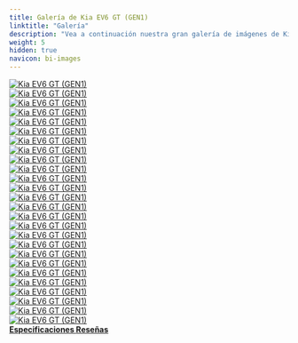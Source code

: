 ```yaml
---
title: Galería de Kia EV6 GT (GEN1)
linktitle: "Galería"
description: "Vea a continuación nuestra gran galería de imágenes de Kia EV6 GT (GEN1). Haga clic en las imágenes para versiones en alta resolución."
weight: 5
hidden: true
navicon: bi-images
---
```

<!-- markdownlint-disable MD033 -->
<div class="row" id ="my-gallery">
	<div class="pswp-grid-item col-6 col-md-4">
		<a href="https://media.evkx.net/multimedia/models/kia/ev6/ev6_gt_gen1/charging_1.jpg"
data-pswp-src="https://media.evkx.net/multimedia/models/kia/ev6/ev6_gt_gen1/charging_1.jpg"
data-pswp-width="1920"
data-pswp-height="1080" 
target="_blank">
			<img src="https://media.evkx.net/multimedia/models/kia/ev6/ev6_gt_gen1/charging_1_xst.jpg" alt="Kia EV6 GT (GEN1)" class="img-fluid " />
		</a>
	</div>
	<div class="pswp-grid-item col-6 col-md-4">
		<a href="https://media.evkx.net/multimedia/models/kia/ev6/ev6_gt_gen1/charging_2.jpg"
data-pswp-src="https://media.evkx.net/multimedia/models/kia/ev6/ev6_gt_gen1/charging_2.jpg"
data-pswp-width="1920"
data-pswp-height="1080" 
target="_blank">
			<img src="https://media.evkx.net/multimedia/models/kia/ev6/ev6_gt_gen1/charging_2_xst.jpg" alt="Kia EV6 GT (GEN1)" class="img-fluid " />
		</a>
	</div>
	<div class="pswp-grid-item col-6 col-md-4">
		<a href="https://media.evkx.net/multimedia/models/kia/ev6/ev6_gt_gen1/charging_3.jpg"
data-pswp-src="https://media.evkx.net/multimedia/models/kia/ev6/ev6_gt_gen1/charging_3.jpg"
data-pswp-width="1920"
data-pswp-height="1080" 
target="_blank">
			<img src="https://media.evkx.net/multimedia/models/kia/ev6/ev6_gt_gen1/charging_3_xst.jpg" alt="Kia EV6 GT (GEN1)" class="img-fluid " />
		</a>
	</div>
	<div class="pswp-grid-item col-6 col-md-4">
		<a href="https://media.evkx.net/multimedia/models/kia/ev6/ev6_gt_gen1/climatecontrol_1.jpg"
data-pswp-src="https://media.evkx.net/multimedia/models/kia/ev6/ev6_gt_gen1/climatecontrol_1.jpg"
data-pswp-width="1920"
data-pswp-height="1080" 
target="_blank">
			<img src="https://media.evkx.net/multimedia/models/kia/ev6/ev6_gt_gen1/climatecontrol_1_xst.jpg" alt="Kia EV6 GT (GEN1)" class="img-fluid " />
		</a>
	</div>
	<div class="pswp-grid-item col-6 col-md-4">
		<a href="https://media.evkx.net/multimedia/models/kia/ev6/ev6_gt_gen1/exterior_1.jpg"
data-pswp-src="https://media.evkx.net/multimedia/models/kia/ev6/ev6_gt_gen1/exterior_1.jpg"
data-pswp-width="1920"
data-pswp-height="1080" 
target="_blank">
			<img src="https://media.evkx.net/multimedia/models/kia/ev6/ev6_gt_gen1/exterior_1_xst.jpg" alt="Kia EV6 GT (GEN1)" class="img-fluid " />
		</a>
	</div>
	<div class="pswp-grid-item col-6 col-md-4">
		<a href="https://media.evkx.net/multimedia/models/kia/ev6/ev6_gt_gen1/exterior_2.jpg"
data-pswp-src="https://media.evkx.net/multimedia/models/kia/ev6/ev6_gt_gen1/exterior_2.jpg"
data-pswp-width="1920"
data-pswp-height="1080" 
target="_blank">
			<img src="https://media.evkx.net/multimedia/models/kia/ev6/ev6_gt_gen1/exterior_2_xst.jpg" alt="Kia EV6 GT (GEN1)" class="img-fluid " />
		</a>
	</div>
	<div class="pswp-grid-item col-6 col-md-4">
		<a href="https://media.evkx.net/multimedia/models/kia/ev6/ev6_gt_gen1/exterior_3.jpg"
data-pswp-src="https://media.evkx.net/multimedia/models/kia/ev6/ev6_gt_gen1/exterior_3.jpg"
data-pswp-width="1920"
data-pswp-height="1080" 
target="_blank">
			<img src="https://media.evkx.net/multimedia/models/kia/ev6/ev6_gt_gen1/exterior_3_xst.jpg" alt="Kia EV6 GT (GEN1)" class="img-fluid " />
		</a>
	</div>
	<div class="pswp-grid-item col-6 col-md-4">
		<a href="https://media.evkx.net/multimedia/models/kia/ev6/ev6_gt_gen1/exterior_4.jpg"
data-pswp-src="https://media.evkx.net/multimedia/models/kia/ev6/ev6_gt_gen1/exterior_4.jpg"
data-pswp-width="1920"
data-pswp-height="1080" 
target="_blank">
			<img src="https://media.evkx.net/multimedia/models/kia/ev6/ev6_gt_gen1/exterior_4_xst.jpg" alt="Kia EV6 GT (GEN1)" class="img-fluid " />
		</a>
	</div>
	<div class="pswp-grid-item col-6 col-md-4">
		<a href="https://media.evkx.net/multimedia/models/kia/ev6/ev6_gt_gen1/exterior_5.jpg"
data-pswp-src="https://media.evkx.net/multimedia/models/kia/ev6/ev6_gt_gen1/exterior_5.jpg"
data-pswp-width="1920"
data-pswp-height="1080" 
target="_blank">
			<img src="https://media.evkx.net/multimedia/models/kia/ev6/ev6_gt_gen1/exterior_5_xst.jpg" alt="Kia EV6 GT (GEN1)" class="img-fluid " />
		</a>
	</div>
	<div class="pswp-grid-item col-6 col-md-4">
		<a href="https://media.evkx.net/multimedia/models/kia/ev6/ev6_gt_gen1/frontseats_1.jpg"
data-pswp-src="https://media.evkx.net/multimedia/models/kia/ev6/ev6_gt_gen1/frontseats_1.jpg"
data-pswp-width="1920"
data-pswp-height="1080" 
target="_blank">
			<img src="https://media.evkx.net/multimedia/models/kia/ev6/ev6_gt_gen1/frontseats_1_xst.jpg" alt="Kia EV6 GT (GEN1)" class="img-fluid " />
		</a>
	</div>
	<div class="pswp-grid-item col-6 col-md-4">
		<a href="https://media.evkx.net/multimedia/models/kia/ev6/ev6_gt_gen1/frunk_1.jpg"
data-pswp-src="https://media.evkx.net/multimedia/models/kia/ev6/ev6_gt_gen1/frunk_1.jpg"
data-pswp-width="1920"
data-pswp-height="1080" 
target="_blank">
			<img src="https://media.evkx.net/multimedia/models/kia/ev6/ev6_gt_gen1/frunk_1_xst.jpg" alt="Kia EV6 GT (GEN1)" class="img-fluid " />
		</a>
	</div>
	<div class="pswp-grid-item col-6 col-md-4">
		<a href="https://media.evkx.net/multimedia/models/kia/ev6/ev6_gt_gen1/headlights_1.jpg"
data-pswp-src="https://media.evkx.net/multimedia/models/kia/ev6/ev6_gt_gen1/headlights_1.jpg"
data-pswp-width="1920"
data-pswp-height="1080" 
target="_blank">
			<img src="https://media.evkx.net/multimedia/models/kia/ev6/ev6_gt_gen1/headlights_1_xst.jpg" alt="Kia EV6 GT (GEN1)" class="img-fluid " />
		</a>
	</div>
	<div class="pswp-grid-item col-6 col-md-4">
		<a href="https://media.evkx.net/multimedia/models/kia/ev6/ev6_gt_gen1/interior_1.jpg"
data-pswp-src="https://media.evkx.net/multimedia/models/kia/ev6/ev6_gt_gen1/interior_1.jpg"
data-pswp-width="1920"
data-pswp-height="1080" 
target="_blank">
			<img src="https://media.evkx.net/multimedia/models/kia/ev6/ev6_gt_gen1/interior_1_xst.jpg" alt="Kia EV6 GT (GEN1)" class="img-fluid " />
		</a>
	</div>
	<div class="pswp-grid-item col-6 col-md-4">
		<a href="https://media.evkx.net/multimedia/models/kia/ev6/ev6_gt_gen1/interior_2.jpg"
data-pswp-src="https://media.evkx.net/multimedia/models/kia/ev6/ev6_gt_gen1/interior_2.jpg"
data-pswp-width="1920"
data-pswp-height="1080" 
target="_blank">
			<img src="https://media.evkx.net/multimedia/models/kia/ev6/ev6_gt_gen1/interior_2_xst.jpg" alt="Kia EV6 GT (GEN1)" class="img-fluid " />
		</a>
	</div>
	<div class="pswp-grid-item col-6 col-md-4">
		<a href="https://media.evkx.net/multimedia/models/kia/ev6/ev6_gt_gen1/interior_3.jpg"
data-pswp-src="https://media.evkx.net/multimedia/models/kia/ev6/ev6_gt_gen1/interior_3.jpg"
data-pswp-width="1920"
data-pswp-height="1080" 
target="_blank">
			<img src="https://media.evkx.net/multimedia/models/kia/ev6/ev6_gt_gen1/interior_3_xst.jpg" alt="Kia EV6 GT (GEN1)" class="img-fluid " />
		</a>
	</div>
	<div class="pswp-grid-item col-6 col-md-4">
		<a href="https://media.evkx.net/multimedia/models/kia/ev6/ev6_gt_gen1/main_1.jpg"
data-pswp-src="https://media.evkx.net/multimedia/models/kia/ev6/ev6_gt_gen1/main_1.jpg"
data-pswp-width="1920"
data-pswp-height="1080" 
target="_blank">
			<img src="https://media.evkx.net/multimedia/models/kia/ev6/ev6_gt_gen1/main_1_xst.jpg" alt="Kia EV6 GT (GEN1)" class="img-fluid " />
		</a>
	</div>
	<div class="pswp-grid-item col-6 col-md-4">
		<a href="https://media.evkx.net/multimedia/models/kia/ev6/ev6_gt_gen1/rearlights_1.jpg"
data-pswp-src="https://media.evkx.net/multimedia/models/kia/ev6/ev6_gt_gen1/rearlights_1.jpg"
data-pswp-width="1920"
data-pswp-height="1080" 
target="_blank">
			<img src="https://media.evkx.net/multimedia/models/kia/ev6/ev6_gt_gen1/rearlights_1_xst.jpg" alt="Kia EV6 GT (GEN1)" class="img-fluid " />
		</a>
	</div>
	<div class="pswp-grid-item col-6 col-md-4">
		<a href="https://media.evkx.net/multimedia/models/kia/ev6/ev6_gt_gen1/screens_1.jpg"
data-pswp-src="https://media.evkx.net/multimedia/models/kia/ev6/ev6_gt_gen1/screens_1.jpg"
data-pswp-width="1920"
data-pswp-height="1080" 
target="_blank">
			<img src="https://media.evkx.net/multimedia/models/kia/ev6/ev6_gt_gen1/screens_1_xst.jpg" alt="Kia EV6 GT (GEN1)" class="img-fluid " />
		</a>
	</div>
	<div class="pswp-grid-item col-6 col-md-4">
		<a href="https://media.evkx.net/multimedia/models/kia/ev6/ev6_gt_gen1/screens_2.jpg"
data-pswp-src="https://media.evkx.net/multimedia/models/kia/ev6/ev6_gt_gen1/screens_2.jpg"
data-pswp-width="1920"
data-pswp-height="1080" 
target="_blank">
			<img src="https://media.evkx.net/multimedia/models/kia/ev6/ev6_gt_gen1/screens_2_xst.jpg" alt="Kia EV6 GT (GEN1)" class="img-fluid " />
		</a>
	</div>
	<div class="pswp-grid-item col-6 col-md-4">
		<a href="https://media.evkx.net/multimedia/models/kia/ev6/ev6_gt_gen1/screens_3.jpg"
data-pswp-src="https://media.evkx.net/multimedia/models/kia/ev6/ev6_gt_gen1/screens_3.jpg"
data-pswp-width="1920"
data-pswp-height="1080" 
target="_blank">
			<img src="https://media.evkx.net/multimedia/models/kia/ev6/ev6_gt_gen1/screens_3_xst.jpg" alt="Kia EV6 GT (GEN1)" class="img-fluid " />
		</a>
	</div>
	<div class="pswp-grid-item col-6 col-md-4">
		<a href="https://media.evkx.net/multimedia/models/kia/ev6/ev6_gt_gen1/screens_4.jpg"
data-pswp-src="https://media.evkx.net/multimedia/models/kia/ev6/ev6_gt_gen1/screens_4.jpg"
data-pswp-width="1920"
data-pswp-height="1080" 
target="_blank">
			<img src="https://media.evkx.net/multimedia/models/kia/ev6/ev6_gt_gen1/screens_4_xst.jpg" alt="Kia EV6 GT (GEN1)" class="img-fluid " />
		</a>
	</div>
	<div class="pswp-grid-item col-6 col-md-4">
		<a href="https://media.evkx.net/multimedia/models/kia/ev6/ev6_gt_gen1/screens_5.jpg"
data-pswp-src="https://media.evkx.net/multimedia/models/kia/ev6/ev6_gt_gen1/screens_5.jpg"
data-pswp-width="1920"
data-pswp-height="1080" 
target="_blank">
			<img src="https://media.evkx.net/multimedia/models/kia/ev6/ev6_gt_gen1/screens_5_xst.jpg" alt="Kia EV6 GT (GEN1)" class="img-fluid " />
		</a>
	</div>
	<div class="pswp-grid-item col-6 col-md-4">
		<a href="https://media.evkx.net/multimedia/models/kia/ev6/ev6_gt_gen1/secondrowseats_1.jpg"
data-pswp-src="https://media.evkx.net/multimedia/models/kia/ev6/ev6_gt_gen1/secondrowseats_1.jpg"
data-pswp-width="1920"
data-pswp-height="1080" 
target="_blank">
			<img src="https://media.evkx.net/multimedia/models/kia/ev6/ev6_gt_gen1/secondrowseats_1_xst.jpg" alt="Kia EV6 GT (GEN1)" class="img-fluid " />
		</a>
	</div>
	<div class="pswp-grid-item col-6 col-md-4">
		<a href="https://media.evkx.net/multimedia/models/kia/ev6/ev6_gt_gen1/steeringwheel_1.jpg"
data-pswp-src="https://media.evkx.net/multimedia/models/kia/ev6/ev6_gt_gen1/steeringwheel_1.jpg"
data-pswp-width="1904"
data-pswp-height="1071" 
target="_blank">
			<img src="https://media.evkx.net/multimedia/models/kia/ev6/ev6_gt_gen1/steeringwheel_1_xst.jpg" alt="Kia EV6 GT (GEN1)" class="img-fluid " />
		</a>
	</div>
	<div class="pswp-grid-item col-6 col-md-4">
		<a href="https://media.evkx.net/multimedia/models/kia/ev6/ev6_gt_gen1/trunk_1.jpg"
data-pswp-src="https://media.evkx.net/multimedia/models/kia/ev6/ev6_gt_gen1/trunk_1.jpg"
data-pswp-width="1920"
data-pswp-height="1080" 
target="_blank">
			<img src="https://media.evkx.net/multimedia/models/kia/ev6/ev6_gt_gen1/trunk_1_xst.jpg" alt="Kia EV6 GT (GEN1)" class="img-fluid " />
		</a>
	</div>
	<div class="pswp-grid-item col-6 col-md-4">
		<a href="https://media.evkx.net/multimedia/models/kia/ev6/ev6_gt_gen1/wheels_1.jpg"
data-pswp-src="https://media.evkx.net/multimedia/models/kia/ev6/ev6_gt_gen1/wheels_1.jpg"
data-pswp-width="1920"
data-pswp-height="1080" 
target="_blank">
			<img src="https://media.evkx.net/multimedia/models/kia/ev6/ev6_gt_gen1/wheels_1_xst.jpg" alt="Kia EV6 GT (GEN1)" class="img-fluid " />
		</a>
	</div>
</div>
<script type="module">
  import PhotoSwipeLightbox from '/js/photoswipe-lightbox.esm.js';
    const lightbox = new PhotoSwipeLightbox({
       gallery: '#my-gallery',
        children: 'a',
        pswpModule: () => import('/js/photoswipe.esm.js')
    });
lightbox.init();
</script>
<div class="mt-3 mb-3">
<a href="../specifications/" class="text-decoration-none text-black">
<strong><i class="bi-arrow-left"></i> Especificaciones </strong>
</a>
<a href="../reviews/" class="text-decoration-none text-black float-end">
<strong>Reseñas <i class="bi-arrow-right"></i></strong>
</a>
</div>
